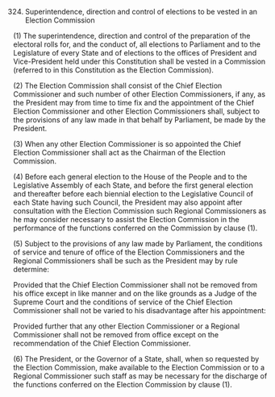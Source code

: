 324. Superintendence, direction and control of elections to be vested in an Election Commission

(1) The superintendence, direction and control of the preparation of the electoral rolls for, and the conduct of, all elections to Parliament and to the Legislature of every State and of elections to the offices of President and Vice-President held under this Constitution shall be vested in a Commission (referred to in this Constitution as the Election Commission).

(2) The Election Commission shall consist of the Chief Election Commissioner and such number of other Election Commissioners, if any, as the President may from time to time fix and the appointment of the Chief Election Commissioner and other Election Commissioners shall, subject to the provisions of any law made in that behalf by Parliament, be made by the President.

(3) When any other Election Commissioner is so appointed the Chief Election Commissioner shall act as the Chairman of the Election Commission.

(4) Before each general election to the House of the People and to the Legislative Assembly of each State, and before the first general election and thereafter before each biennial election to the Legislative Council of each State having such Council, the President may also appoint after consultation with the Election Commission such Regional Commissioners as he may consider necessary to assist the Election Commission in the performance of the functions conferred on the Commission by clause (1).

(5) Subject to the provisions of any law made by Parliament, the conditions of service and tenure of office of the Election Commissioners and the Regional Commissioners shall be such as the President may by rule determine:

Provided that the Chief Election Commissioner shall not be removed from his office except in like manner and on the like grounds as a Judge of the Supreme Court and the conditions of service of the Chief Election Commissioner shall not be varied to his disadvantage after his appointment:

Provided further that any other Election Commissioner or a Regional Commissioner shall not be removed from office except on the recommendation of the Chief Election Commissioner.

(6) The President, or the Governor of a State, shall, when so requested by the Election Commission, make available to the Election Commission or to a Regional Commissioner such staff as may be necessary for the discharge of the functions conferred on the Election Commission by clause (1).

